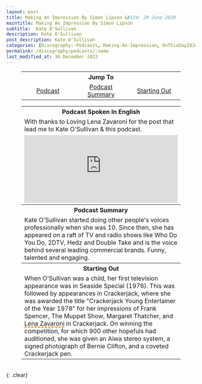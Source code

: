 ```yaml
---
layout: post
title: Making An Impression By Simon Lipson &#124; 29 June 2020
maintitle: Making An Impression By Simon Lipson
subtitle:  Kate O'Sullivan
description: Kate O'Sullivan
post_description: Kate O'Sullivan
categories: [Discography:-Podcasts, Making-An-Impression, OnThisDay29June]
permalink: /discography/podcasts/:name
last_modified_at: 30 December 2023
---
```


<figure class="fig3">
<table style="text-align:center;">
<tr><th colspan="3">Jump To</th></tr>
<tr><td style="width:33.33%;"><a href="#infobox1">Podcast</a></td><td style="width:33.34%;"><a href="#infobox2">Podcast Summary</a></td><td style="width:33.33%;"><a href="#infobox3">Starting Out</a></td></tr>
</table>
</figure>

<figure class="fig3">
<table>
<tr id="infobox1"><th colspan="2">Podcast Spoken In English</th></tr>
<tr><td>With thanks to Loving Lena Zavaroni for the post that lead me to Kate O'Sullivan & this podcast.</td></tr>
<tr><td colspan="3"><iframe src="https://www.listennotes.com/podcasts/making-an-impression/kate-osullivan-xgPhjOI9Mv8/embed/" height="180px" width="100%" style="width: 1px; min-width: 100%;" frameborder="0" scrolling="no" loading="lazy"></iframe></td>
</tr>
<tr id="infobox2" class="split"><th>Podcast Summary</th></tr>
<tr><td colspan="2">Kate O'Sullivan started doing other people's voices professionally when she was 10. Since then, she has appeared on a raft of TV and radio shows like Who Do You Do, 2DTV, Hedz and Double Take and is the voice behind several leading commercial brands. Funny, talented and engaging.</td></tr>
<tr id="infobox3" class="split"><th>Starting Out</th></tr>
<tr><td colspan="2">When O'Sullivan was a child, her first television appearance was in Seaside Special (1976). This was followed by appearances in Crackerjack, where she was awarded the title "Crackerjack Young Entertainer of the Year 1978" for her impressions of Frank Spencer, The Muppet Show, Margaret Thatcher, and <span style="text-decoration: underline dashed darkorange 3px;">Lena Zavaroni</span> in Crackerjack. On winning the competition, for which 900 other hopefuls had auditioned, she was given an Aiwa stereo system, a signed photograph of Bernie Clifton, and a coveted Crackerjack pen.</td></tr>
</table>
</figure>

<br />{: .clear}

<style>
#infobox2, #infobox3 {scroll-margin-top: -3px;}
</style>

